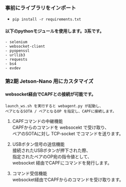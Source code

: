 ### 事前にライブラリをインポート
- `pip install -r requirements.txt`

#### 以下のpythonモジュールを使用します。3系です。
    - selenium
    - websocket-client
    - pyopenssl
    - urllib3
    - requests
    - bs4
    - evdev

### 第2期 Jetson-Nano 用にカスタマイズ
#### websocket経由でCAPFとの接続が可能です。

    launch_ws.sh を実行すると webagent.py が起動し、
    ペアとなるSOTA / ペアとなるOP を指定し、CAPFに接続します。

1. CAPFコマンドの中継機能<br>
    CAPFからのコマンドを websocekt で受け取り、<br>
    ペアのSOTAに対し TCP-socket でコマンドを送ります。

2. USBボタン信号の送信機能<br>
    接続されたUSBボタンが押下された際、<br>
    指定されたペアのOP宛の指令値として、<br>
    websocket 経由でCAPFにコマンドを発行します。

3. コマンド受信機能<br>
    websocket経由でCAPFからのコマンドを受け取ります。